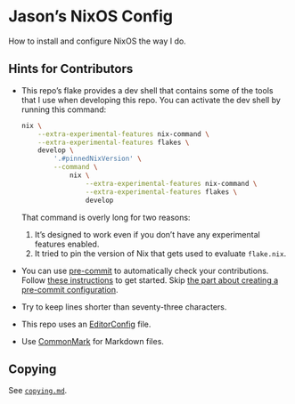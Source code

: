 <!--
SPDX-License-Identifier: CC0-1.0
SPDX-FileCopyrightText: 2024 Jason Yundt <jason@jasonyundt.email>
-->

# Jason’s NixOS Config

How to install and configure NixOS the way I do.

## Hints for Contributors

- This repo’s flake provides a dev shell that contains some of the tools
that I use when developing this repo. You can activate the dev shell by
running this command:

    ```bash
    nix \
        --extra-experimental-features nix-command \
        --extra-experimental-features flakes \
        develop \
            '.#pinnedNixVersion' \
            --command \
                nix \
                    --extra-experimental-features nix-command \
                    --extra-experimental-features flakes \
                    develop
    ```

    That command is overly long for two reasons:

    1. It’s designed to work even if you don’t have any experimental
    features enabled.
    2. It tried to pin the version of Nix that gets used to evaluate
    `flake.nix`.
- You can use [pre-commit][1] to automatically check your contributions.
Follow [these instructions][2] to get started. Skip [the part about
creating a pre-commit configuration][3].
- Try to keep lines shorter than seventy-three characters.
- This repo uses an [EditorConfig](https://editorconfig.org) file.
- Use [CommonMark](https://commonmark.org) for Markdown files.

[1]: https://pre-commit.com
[2]: https://pre-commit.com/#quick-start
[3]: https://pre-commit.com/#2-add-a-pre-commit-configuration

## Copying

See [`copying.md`](./copying.md).
